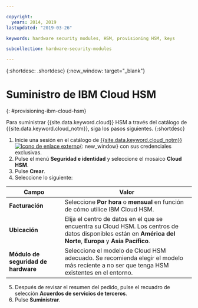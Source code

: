 ```yaml
---

copyright:
  years: 2014, 2019
lastupdated: "2019-03-26"

keywords: hardware security modules, HSM, provisioning HSM, keys

subcollection: hardware-security-modules

---
```


{:shortdesc: .shortdesc}
{:new_window: target="_blank"}

# Suministro de IBM Cloud HSM
{: #provisioning-ibm-cloud-hsm}

Para suministrar {{site.data.keyword.cloud}} HSM a través del catálogo de {{site.data.keyword.cloud_notm}}, siga los pasos siguientes.
{:shortdesc}

1. Inicie una sesión en el catálogo de [{{site.data.keyword.cloud_notm}} ![Icono de enlace externo](../icons/launch-glyph.svg "Icono de enlace externo")](https://cloud.ibm.com/catalog){: new_window} con sus credenciales exclusivas.
2. Pulse el menú **Seguridad e identidad** y seleccione el mosaico **Cloud HSM**.
3. Pulse **Crear**.
4. Seleccione lo siguiente:

| Campo | Valor |
| --- | --- |
| **Facturación** | Seleccione **Por hora** o **mensual** en función de cómo utilice IBM Cloud HSM. |
| **Ubicación** | Elija el centro de datos en el que se encuentra su Cloud HSM. Los centros de datos disponibles están en **América del Norte**, **Europa** y **Asia Pacífico**. |
| **Módulo de seguridad de hardware** | Seleccione el modelo de Cloud HSM adecuado. Se recomienda elegir el modelo más reciente a no ser que tenga HSM existentes en el entorno. |

5. Después de revisar el resumen del pedido, pulse el recuadro de selección **Acuerdos de servicios de terceros**.
6. Pulse **Suministrar**.
